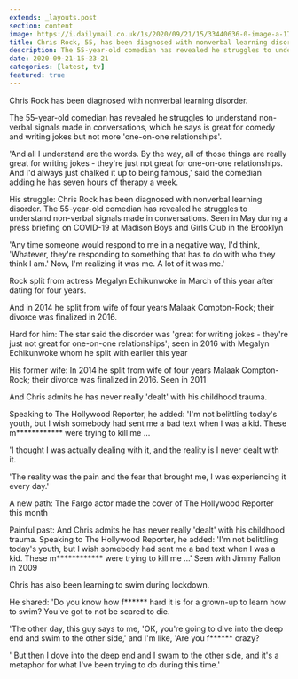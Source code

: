 ```yaml
---
extends: _layouts.post
section: content
image: https://i.dailymail.co.uk/1s/2020/09/21/15/33440636-0-image-a-17_1600697825742.jpg 
title: Chris Rock, 55, has been diagnosed with nonverbal learning disorder 
description: The 55-year-old comedian has revealed he struggles to understand non-verbal signals made in conversations, which he says is great for comedy and writing jokes but not romance. 
date: 2020-09-21-15-23-21 
categories: [latest, tv] 
featured: true 
--- 
```

Chris Rock has been diagnosed with nonverbal learning disorder.

The 55-year-old comedian has revealed he struggles to understand non-verbal signals made in conversations, which he says is great for comedy and writing jokes but not more 'one-on-one relationships'.

 'And all I understand are the words. By the way, all of those things are really great for writing jokes - they're just not great for one-on-one relationships. And I'd always just chalked it up to being famous,' said the comedian adding he has seven hours of therapy a week.

His struggle: Chris Rock has been diagnosed with nonverbal learning disorder. The 55-year-old comedian has revealed he struggles to understand non-verbal signals made in conversations. Seen in May during a press briefing on COVID-19 at Madison Boys and Girls Club in the Brooklyn

'Any time someone would respond to me in a negative way, I'd think, 'Whatever, they're responding to something that has to do with who they think I am.' Now, I'm realizing it was me. A lot of it was me.'

Rock split from actress Megalyn Echikunwoke in March of this year after dating for four years.

And in 2014 he split from wife of four years Malaak Compton-Rock; their divorce was finalized in 2016.

Hard for him: The star said the disorder was 'great for writing jokes - they're just not great for one-on-one relationships'; seen in 2016 with Megalyn Echikunwoke whom he split with earlier this year

His former wife: In 2014 he split from wife of four years Malaak Compton-Rock; their divorce was finalized in 2016. Seen in 2011

And Chris admits he has never really 'dealt' with his childhood trauma.

Speaking to The Hollywood Reporter, he added: 'I'm not belittling today's youth, but I wish somebody had sent me a bad text when I was a kid. These m************ were trying to kill me ... 

'I thought I was actually dealing with it, and the reality is I never dealt with it. 

'The reality was the pain and the fear that brought me, I was experiencing it every day.'

A new path: The Fargo actor made the cover of The Hollywood Reporter this month

Painful past: And Chris admits he has never really 'dealt' with his childhood trauma. Speaking to The Hollywood Reporter, he added: 'I'm not belittling today's youth, but I wish somebody had sent me a bad text when I was a kid. These m************ were trying to kill me ...' Seen with Jimmy Fallon in 2009

Chris has also been learning to swim during lockdown.

He shared: 'Do you know how f****** hard it is for a grown-up to learn how to swim? You've got to not be scared to die. 

'The other day, this guy says to me, 'OK, you're going to dive into the deep end and swim to the other side,' and I'm like, 'Are you f****** crazy?

' But then I dove into the deep end and I swam to the other side, and it's a metaphor for what I've been trying to do during this time.'

